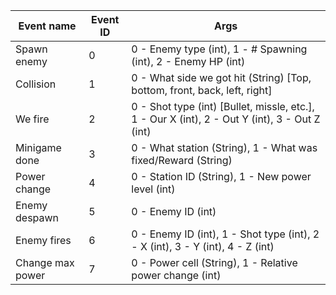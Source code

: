 Event name | Event ID | Args
-----------|----------|-------
Spawn enemy | 0 | 0 - Enemy type (int), 1 - # Spawning (int), 2 - Enemy HP (int)
Collision | 1 | 0 - What side we got hit (String) [Top, bottom, front, back, left, right]
We fire | 2 | 0 - Shot type (int) [Bullet, missle, etc.], 1 - Our X (int), 2 - Out Y (int), 3 - Out Z (int)
Minigame done | 3 | 0 - What station (String), 1 - What was fixed/Reward (String)
Power change | 4 | 0 - Station ID (String), 1 - New power level (int)
Enemy despawn | 5 | 0 - Enemy ID (int)
Enemy fires | 6 | 0 - Enemy ID (int), 1 - Shot type (int), 2 - X (int), 3 - Y (int), 4 - Z (int)
Change max power | 7 | 0 - Power cell (String), 1 - Relative power change (int)
